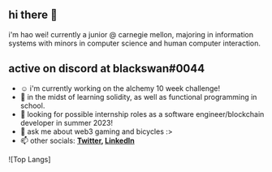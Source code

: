 ## hi there 👋

i'm hao wei! currently a junior @ carnegie mellon, majoring in information systems with minors in computer science and human computer interaction.

active on discord at blackswan#0044
---

- ☺️ i'm currently working on the alchemy 10 week challenge! 
- 🌱 in the midst of learning solidity, as well as functional programming in school. 
- 👯 looking for possible internship roles as a software engineer/blockchain developer in summer 2023!
- 💬 ask me about web3 gaming and bicycles :>
- 📫 other socials:
  **[Twitter](https://twitter.com/blackswan8435), [LinkedIn](https://www.linkedin.com/in/fuhaowei/)**

![Top Langs]
